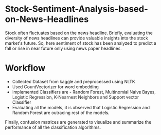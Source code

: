 # Stock-Sentiment-Analysis-based-on-News-Headlines
Stock often fluctuates based on the news headline. Briefly, evaluating the diversity of news headlines can provide valuable insights into the stock market's future. So, here sentiment of stock has been analyzed to predict a fall or rise in near future only using news paper headlines.


# Workflow

* Collected Dataset from kaggle and preprocessed using NLTK
* Used CountVectorizer for word embedding
* Implemented Classifiers are - Random Forest, Multinomial Naive Bayes, Logistic Regression, K-Nearnest Neighbors and Support vector Classifier
* Evaluating all the models, it is observed that Logistic Regression and Random Forest are outracing rest of the models.


Finally, confusion matrices are generated to visualize and summarize the performance of all the classification algorithms.

